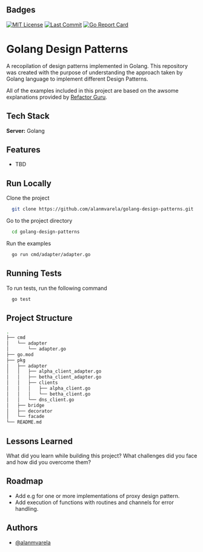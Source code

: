 ## Badges

[![MIT License](https://img.shields.io/badge/License-MIT-green.svg)](https://choosealicense.com/licenses/mit/)
[![Last Commit](https://img.shields.io/github/last-commit/alanmvarela/golang-design-patterns?style=flat-square)]()
[![Go Report Card](https://goreportcard.com/badge/github.com/alanmvarela/golang-design-patterns)](https://goreportcard.com/report/github.com/alanmvarela/golang-design-patterns)

# Golang Design Patterns

A recopilation of design patterns implemented in Golang. This repository was created with the purpose of understanding the approach taken by Golang language to implement different Design Patterns.

All of the examples included in this project are based on the awsome explanations provided by [Refactor Guru](https://refactoring.guru/design-patterns/).

## Tech Stack

**Server:** Golang

## Features

- TBD

## Run Locally

Clone the project

```bash
  git clone https://github.com/alanmvarela/golang-design-patterns.git
```

Go to the project directory

```bash
  cd golang-design-patterns
```

Run the examples

```bash
  go run cmd/adapter/adapter.go
```

## Running Tests

To run tests, run the following command

```bash
  go test
```

## Project Structure

```bash
.
├── cmd
│   └── adapter
│       └── adapter.go
├── go.mod
├── pkg
│   ├── adapter
│   │   ├── alpha_client_adapter.go
│   │   ├── betha_client_adapter.go
│   │   ├── clients
│   │   │   ├── alpha_client.go
│   │   │   └── betha_client.go
│   │   └── dns_client.go
│   ├── bridge
│   ├── decorator
│   └── facade
└── README.md
```

## Lessons Learned

What did you learn while building this project? What challenges did you face and how did you overcome them?

## Roadmap

- Add e.g for one or more implementations of proxy design pattern.
- Add execution of functions with routines and channels for error handling.

## Authors

- [@alanmvarela](https://www.github.com/alanmvarela)
